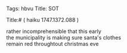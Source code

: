 Tags: hbvu
Title: SOT
  
Title:# ( haiku 1747.1372.088 )  
  
rather incomprehensible that this early  
the municipality is making sure santa's clothes  
remain red throughtout christmas eve  
